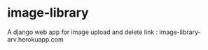 # image-library
A django web app for image upload and delete 
link : image-library-arv.herokuapp.com
